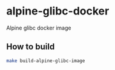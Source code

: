 # alpine-glibc-docker

Alpine glibc docker image

## How to build

```sh
make build-alpine-glibc-image
```

